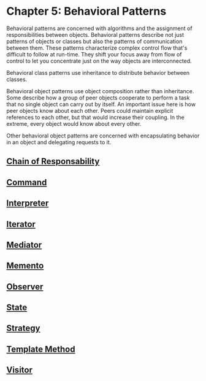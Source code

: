 # Chapter 5: Behavioral Patterns

Behavioral patterns are concerned with algorithms and the assignment of responsibilities between objects. Behavioral patterns describe not just patterns of objects or classes but also the patterns of communication between them. These patterns characterize complex control flow that's difficult to follow at run-time. They shift your focus away from flow of control to let you concentrate just on the way objects are interconnected.

Behavioral class patterns use inheritance to distribute behavior between classes.

Behavioral object patterns use object composition rather than inheritance. Some describe how a group of peer objects cooperate to perform a task that no single object can carry out by itself. An important issue here is how peer objects know about each other. Peers could maintain explicit references to each other, but that would increase their coupling. In the extreme, every object would know about every other.

Other behavioral object patterns are concerned with encapsulating behavior in an object and delegating requests to it.

## [Chain of Responsability](./ChainOfResponsability)
## [Command](./Command)
## [Interpreter](./Interpreter)
## [Iterator](./Iterator)
## [Mediator](./Mediator)
## [Memento](./Memento)
## [Observer](./Observer)
## [State](./State)
## [Strategy](./Strategy)
## [Template Method](./TemplateMethod)
## [Visitor](./Visitor)
